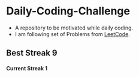 # Daily-Coding-Challenge
* A repository to be motivated while daily coding.
* I am following set of  	Problems from [LeetCode](https://leetcode.com/).
## Best Streak 9
#### Current Streak 1
